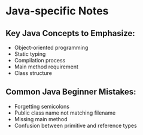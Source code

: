 # Java-specific Notes

## Key Java Concepts to Emphasize:
- Object-oriented programming
- Static typing
- Compilation process
- Main method requirement
- Class structure

## Common Java Beginner Mistakes:
- Forgetting semicolons
- Public class name not matching filename
- Missing main method
- Confusion between primitive and reference types
